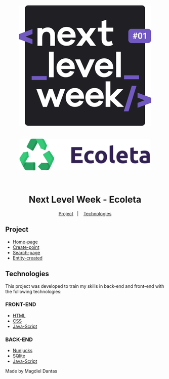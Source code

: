 <h1 align="center">
    <img alt="Next Level Week Logo" src="public/assets/readme/logo-NLW.svg" />
    <br><br>
    <img alt="Ecoleta Logo" height='100px' src="public/assets/logo.svg"/>
    <br><br><br>
    Next Level Week - Ecoleta
</h1>


<p align="center">
  <a href="#project">Project</a>&nbsp;&nbsp;&nbsp;|&nbsp;&nbsp;&nbsp;
  <a href="#technologies">Technologies</a>
</p>

## Project
-  <a href="public/Prints/Pagina-inicial.PNG">Home-page</a>
-  <a href="public/Prints/Cadastro de entidades.PNG">Create-point</a>
-  <a href="public/Prints/Pesquisas.PNG">Search-page</a>
-  <a href="public/Prints/Cadastro concluido.PNG">Entity-created</a>

## Technologies

This project was developed to train my skills in back-end and front-end with the following technologies:

### FRONT-END
-  [HTML][HTML]
-  [CSS][CSS]
-  [Java-Script][Java-Script]

### BACK-END
-  [Nunjucks][Nunjucks]
-  [SQlite][SQlite]
-  [Java-Script][Java-Script]


Made by Magdiel Dantas

[nodejs]: https://nodejs.org/
[CSS]:https://developer.mozilla.org/en-US/docs/Web/CSS
[Java-Script]:https://developer.mozilla.org/en-US/docs/Glossary/JavaScript
[Nunjucks]:https://mozilla.github.io/nunjucks/
[SQlite]:https://developer.mozilla.org/en-US/docs/Mozilla/Thunderbird/Thunderbird_extensions/HowTos/Common_Thunderbird_Extension_Techniques/Use_SQLite
[HTML]:https://developer.mozilla.org/en-US/docs/Web/HTML
